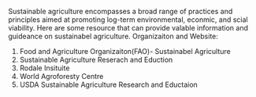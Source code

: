 Sustainable agriculture encompasses a broad range of practices and principles aimed at promoting log-term environmental, econmic, and scial viability.
Here are some resource that can provide valable information and guideance on sustainabel agriculture.
Organizaiton and Website:
1. Food and Agriculture Organizaiton(FAO)- Sustainabel Agriculture
2. Sustainable Agriculture Reserach and Eduction
3. Rodale Insituite
4. World Agroforesty Centre
5. USDA Sustainable Agriculture Research and Eductaion
